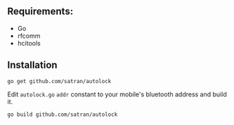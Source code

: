 ## Requirements:

- Go
- rfcomm
- hcitools

## Installation

    go get github.com/satran/autolock

Edit `autolock.go` `addr` constant to your mobile's bluetooth address and build it.

    go build github.com/satran/autolock

